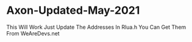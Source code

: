 # Axon-Updated-May-2021
This Will Work Just Update The Addresses In Rlua.h You Can Get Them From WeAreDevs.net 

